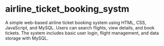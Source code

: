 # airline_ticket_booking_systm
A simple web-based airline ticket booking system using HTML, CSS, JavaScript, and MySQL. Users can search flights, view details, and book tickets. The system includes basic user login, flight management, and data storage with MySQL.
